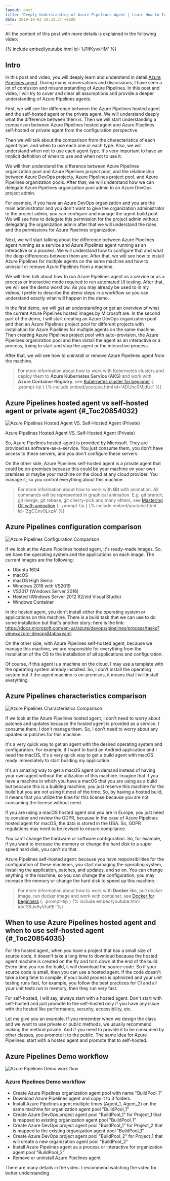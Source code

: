 ```yaml
---
layout: post
title: "Deeply Understanding of Azure Pipelines Agent | Learn How to Install and Configure Azure Pipelines"
date: 2019-10-03 20:33:37 +0100
---
```


All the content of this post with more details is explained in the following video: 

{% include embed/youtube.html id='IJ1IfKyvxHM' %}


## Intro 

In this post and video, you will deeply learn and understand in detail [Azure Pipelines agent](https://docs.microsoft.com/en-us/azure/devops/pipelines/agents/agents?view=azure-devops). During many conversations and discussions, I have seen a lot of confusion and misunderstanding of Azure Pipelines. In this post and video, I will try to cover and clear all assumptions and provide a deeper understanding of Azure Pipelines agents.

First, we will see the difference between the Azure Pipelines hosted agent and the self-hosted agent or the private agent. We will understand deeply what the difference between them is. Then we will start understanding a comparison between Azure Pipelines hosted agent and Azure Pipelines self-hosted or private agent from the configuration perspective.

Then we will talk about the comparison from the characteristics of each agent type, and when to use each one or each type. Also, we will understand when not to use each agent type. It's very important to have an implicit definition of when to use and when not to use it.

We will then understand the difference between Azure Pipelines organization pool and Azure Pipelines project pool, and the relationship between Azure DevOps projects, Azure Pipelines project pool, and Azure Pipelines organization pools. After that, we will understand how we can delegate Azure Pipelines organization pool admin to an Azure DevOps project admin.

For example, if you have an Azure DevOps organization and you are the main administrator and you don't want to give the organization administrator to the project admin, you can configure and manage the agent build pool. We will see how to delegate this permission for the project admin without delegating the organization admin after that we will understand the roles and the permissions for Azure Pipelines organization.

Next, we will start talking about the difference between Azure Pipelines agent running as a service and Azure Pipelines agent running as an interactive or a process. We will understand how to configure that and what the deep differences between them are. After that, we will see how to install Azure Pipelines for multiple agents on the same machine and how to uninstall or remove Azure Pipelines from a machine.

We will then talk about how to run Azure Pipelines agent as a service or as a process or interactive mode required to run automated UI testing. After that, we will see the demo workflow. As you may already be used to in my videos, I prefer to describe the demo steps in a workflow so you can understand exactly what will happen in the demo. 

In the first demo, we will get an understanding or get an overview of what the current Azure Pipelines hosted images by Microsoft are. In the second part of the demo, I will start creating an Azure DevOps organization pool and then an Azure Pipelines project pool for different projects with installation for Azure Pipelines for multiple agents on the same machine. Then creating Azure Pipelines project pool with auto-provision, the Azure Pipelines organization pool and then install the agent as an interactive or a process, trying to start and stop the agent or the interactive process. 

After that, we will see how to uninstall or remove Azure Pipelines agent from the machine.

>For more information about how to work with Kubernetes clusters and deploy them to **Azure Kubernetes Service (AKS)** and work with **Azure Container Registry**, see [Kubernetes cluster for beginner](https://mohamedradwan-devops.github.io/posts/getting-started-with-kubernetes-cluster-ci-cd-for-azure-kubernetes-service/)
{: .prompt-tip }
{% include embed/youtube.html id='4DUhc0MjdUc' %}


## Azure Pipelines hosted agent vs self-hosted agent or private agent {#_Toc20854032}

![Azure Pipelines Hosted Agent VS. Self-Hosted Agent (Private)](/assets/img/2019/10/Hosted-Agent-VS.-Self-Hosted-Agent-Private-1024x578.png)

Azure Pipelines Hosted Agent VS. Self-Hosted Agent (Private)

So, Azure Pipelines hosted-agent is provided by Microsoft. They are provided as software-as-a-service. You just consume them, you don't have access to these servers, and you don't configure these servers.

On the other side, Azure Pipelines self-hosted agent is a private agent that could be on-premises because this could be your machine on your own premises or maybe your machine on the cloud at any cloud provider. You manage it, so you control everything about this machine.

>For more information about how to work with **Git** with animation. All commands will be represented in graphical animation. E.g. git branch, git merge, git rebase, git cherry-pick and many others, see [Mastering Git with animation](https://mohamedradwan-devops.github.io/posts/mastering-git-from-beginner-to-advanced-step-by-step-with-graphical-animation-commands/)
{: .prompt-tip }
{% include embed/youtube.html id='ZgCCnv9LxzA' %}


## Azure Pipelines configuration comparison

![Azure Pipelines Configuration Comparison](/assets/img/2019/10/Azure-Pipelines-Configuration-Comparison-1024x572.png)

If we look at the Azure Pipelines hosted agent, it's ready-made images. So, we have the operating system and the applications on each image. The current images are the following:

- Ubuntu 1604
- macOS
- macOS High Sierra
- Windows 2019 with VS2019
- VS2017 (Windows Server 2016)
- Hosted (Windows Server 2012 R2/old Visual Studio)
- Windows Container

In the hosted agent, you don't install either the operating system or applications on this machine. There is a build task that we can use to do some installation but that's another story: here is the link: <https://docs.microsoft.com/en-us/azure/devops/pipelines/process/tasks?view=azure-devops&tabs=yaml>

On the other side, with Azure Pipelines self-hosted agent, because we manage this machine, we are responsible for everything from the installation of the OS to the installation of all applications and configuration.

Of course, if this agent is a machine on the cloud, I may use a template with the operating system already installed. So, I don't install the operating system but if the agent machine is on-premises, it means that I will install everything.

## Azure Pipelines characteristics comparison

![Azure Pipelines Characteristics Comparison](/assets/img/2019/10/Azure-Pipelines-Characteristics-Comparison-1024x571.png)

If we look at the Azure Pipelines hosted agent, I don't need to worry about patches and updates because the hosted agent is provided as a service. I consume them; I don't manage them. So, I don't need to worry about any updates or patches for this machine.

It's a very quick way to get an agent with the desired operating system and configuration. For example, if I want to build an Android application and I need the macOS, it's a very quick way to get a build agent with macOS ready immediately to start building my application.

It's an amazing way to get a macOS agent on demand instead of having your own agent without the utilization of this machine. Imagine that if you have a machine in which you have a macOS that you are using as a build but because this is a building machine, you just reserve this machine for the build but you are not using it most of the time. So, by having a hosted build, it means that you utilize the time for this license because you are not consuming the license without need.

If you are using a macOS hosted agent and you are in Europe, you just need to consider and review the GDPR, because in the case of Azure Pipelines hosted agent for macOS, the data is stored in the USA. So, GDPR regulations may need to be revised to ensure compliance.

You can't change the hardware or software configuration. So, for example, if you want to increase the memory or change the hard disk to a super speed hard disk, you can't do that.

Azure Pipelines self-hosted agent: because you have responsibilities for the configuration of these machines, you start managing the operating system, installing the application, patches, and updates, and so on. You can change anything in the machine, so you can change the configuration, you may increase the memory or change the hard disk to speed up this machine.

>For more information about how to work with **Docker** like, pull docker image, run docker image and work with container, see [Docker for beginners](https://mohamedradwan-devops.github.io/posts/docker-for-beginners-step-by-step-tutorial/)
{: .prompt-tip }
{% include embed/youtube.html id='3RJv6yVfaRE' %}



## When to use Azure Pipelines hosted agent and when to use self-hosted agent {#_Toc20854035}

For the hosted agent, when you have a project that has a small size of source code, it doesn't take a long time to download because the hosted agent machine is created on the fly and torn down at the end of the build. Every time you run the build, it will download the source code. So if your source code is small, then you can use a hosted agent. If the code doesn't take a long time to compile, if your build process is optimized and your unit testing runs fast, for example, you follow the best practices for CI and all your unit tests run in memory, then they run very fast.

For self-hosted, I will say, always start with a hosted agent. Don't start with self-hosted and just promote to the self-hosted only if you have any issue with the hosted like performance, security, accessibility, etc.

Let me give you an example. If you remember when we design the class and we want to use private or public methods, we usually recommend making the method private. And if you need to provide it to be consumed by other classes, you promote it to the public. The same idea for Azure Pipelines: start with a hosted agent and promote that to self-hosted.

## Azure Pipelines Demo workflow 

![Azure Pipelines Demo work flow](/assets/img/2019/10/Azure-Pipelines-Demo-Workflow-1024x574.png)

### Azure Pipelines Demo workflow

- Create Azure Pipelines organization agent pool with name "BuildPool_1"
- Download Azure Pipelines agent and copy it to 3 folders.
- Install Azure Pipelines agent multiple times (Agent_1, Agent_2) on the same machine for organization agent pool "BuildPool_1"
- Create Azure DevOps project agent pool "BuildPool_1" for Project_1 that is mapped to existing organization agent pool "BuildPool_1"
- Create Azure DevOps project agent pool "BuildPool_1" for Project_2 that is mapped to the existing organization agent pool "BuildPool_1"
- Create Azure DevOps project agent pool "BuildPool_2" for Project_1 that will create a new organization agent pool "BuildPool_2"
- Install Azure Pipelines agent as a process or interactive for organization agent pool "BuildPool_2"
- Remove or uninstall Azure Pipelines agent

There are many details in the video. I recommend watching the video for better understanding.
